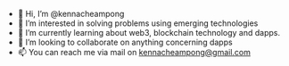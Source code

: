 - 👋 Hi, I’m @kennacheampong
- 👀 I’m interested in solving problems using emerging technologies
- 🌱 I’m currently learning about web3, blockchain technology and dapps.
- 💞️ I’m looking to collaborate on anything concerning dapps
- 📫 You can reach me via mail on kennacheampong@gmail.com

<!---
kennacheampong/kennacheampong is a ✨ special ✨ repository because its `README.md` (this file) appears on your GitHub profile.
You can click the Preview link to take a look at your changes.
--->
